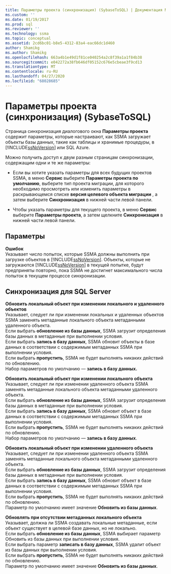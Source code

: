 ```yaml
---
title: Параметры проекта (синхронизация) (SybaseToSQL) | Документация Майкрософт
ms.custom: ''
ms.date: 01/19/2017
ms.prod: sql
ms.reviewer: ''
ms.technology: ssma
ms.topic: conceptual
ms.assetid: 2cd6bc01-b8e5-4312-83a4-eac66dc1d460
author: Shamikg
ms.author: Shamikg
ms.openlocfilehash: 663a4b1e49d1f81ce040254a2c8f39a1a1f84b38
ms.sourcegitcommit: e042272a38fb646df05152c676e5cbeae3f9cd13
ms.translationtype: MT
ms.contentlocale: ru-RU
ms.lasthandoff: 04/27/2020
ms.locfileid: "68028685"
---
```

# <a name="project-settings-synchronization-sybasetosql"></a>Параметры проекта (синхронизация) (SybaseToSQL)
Страница синхронизация диалогового окна **Параметры проекта** содержит параметры, которые настраивают, как SSMA загружает объекты базы данных, такие как таблицы и хранимые процедуры, в [!INCLUDE[ssNoVersion](../../includes/ssnoversion-md.md)] или SQL Azure.  
  
Можно получить доступ к двум разным страницам синхронизации, содержащим одни и те же параметры:  
  
-   Если вы хотите указать параметры для всех будущих проектов SSMA, в меню **Сервис** выберите **Параметры проекта по умолчанию**, выберите тип проекта миграции, для которого необходимо просмотреть или изменить параметры в раскрывающемся списке **версия целевого объекта миграции** , а затем выберите **Синхронизация** в нижней части левой панели.  
  
-   Чтобы указать параметры для текущего проекта, в меню **Сервис** выберите **Параметры проекта**, а затем щелкните **Синхронизация** в нижней части левой панели.  
  
## <a name="options"></a>Параметры  
**Ошибок**  
Указывает число попыток, которые SSMA должны выполнить при загрузке объектов в [!INCLUDE[ssNoVersion](../../includes/ssnoversion-md.md)]. Объекты, которые не загружаются [!INCLUDE[ssNoVersion](../../includes/ssnoversion-md.md)] в текущей попытке, будут предприняты повторно, пока SSMA не достигнет максимального числа попыток в текущем процессе синхронизации.  
  
## <a name="synchronization-for-sql-server"></a>Синхронизация для SQL Server  
**Обновить локальный объект при изменении локального и удаленного объектов**  
Указывает, следует ли при изменении локальных и удаленных объектов SSMA заменять метаданные локального объекта метаданными удаленного объекта.  
Если выбрать **обновление из базы данных**, SSMA загрузит определения базы данных в метаданные при выполнении условия.  
Если выбрать **запись в базу данных**, SSMA обновит объекты в базе данных в соответствии с содержимым метаданных SSMA при выполнении условия.  
Если выбрать **пропустить**, SSMA не будет выполнять никаких действий по обновлению.   
Набор параметров по умолчанию — **запись в базу данных.**  
  
**Обновить локальный объект при изменении локального объекта**  
Указывает, следует ли при изменении удаленного объекта SSMA заменять метаданные локального объекта метаданными удаленного объекта.  
Если выбрать **обновление из базы данных**, SSMA загрузит определения базы данных в метаданные при выполнении условия.  
Если выбрать **запись в базу данных**, SSMA обновит объект в базе данных в соответствии с содержимым метаданных SSMA при выполнении условия.  
Если выбрать **пропустить**, SSMA не будет выполнять никаких действий по обновлению.   
Набор параметров по умолчанию — **запись в базу данных**.  
  
**Обновить локальный объект при изменении удаленного объекта**  
Указывает, следует ли при изменении удаленного объекта SSMA заменять метаданные локального объекта метаданными удаленного объекта.  
Если выбрать **обновление из базы данных**, SSMA загрузит определения базы данных в метаданные при выполнении условия.  
Если выбрать **запись в базу данных**, SSMA обновит объект в базе данных в соответствии с содержимым метаданных SSMA при выполнении условия.  
Если выбрать **пропустить**, SSMA не будет выполнять никаких действий по обновлению.   
Параметр по умолчанию имеет значение **Обновить из базы данных**.  
  
**Обновлять при отсутствии метаданных локального объекта**  
Указывает, должна ли SSMA создавать локальные метаданные, если объект существует в целевой базе данных, но не локально.  
Если выбрать **обновление из базы данных**, SSMA выбирает параметр Обновить из базы данных при выполнении условия.  
Если выбрать параметр **записать в базу данных**, SSMA удалит объект из базы данных при выполнении условия.  
Если выбрать **пропустить**, SSMA не будет выполнять никаких действий по обновлению.   
Параметр по умолчанию имеет значение **Обновить из базы данных**.  
  
